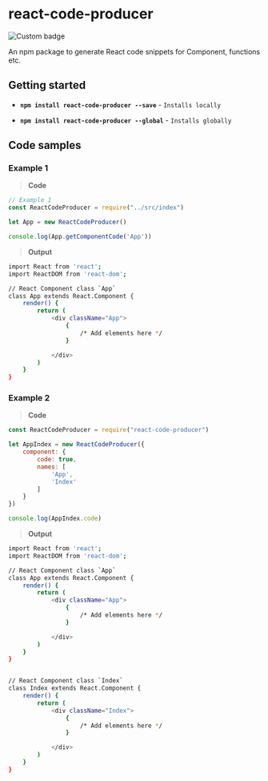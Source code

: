 # react-code-producer

![Custom badge](https://img.shields.io/endpoint?color=green&label=react-code-producer&logo=react&style=plastic&url=https%3A%2F%2Fshields.redsparr0w.com%2F2473%2Fmonday)

An npm package to generate React code snippets for Component, functions etc.


## Getting started

+ **`npm install react-code-producer --save`** - `Installs locally`

+ **`npm install react-code-producer --global`** - `Installs globally`

## Code samples

### Example 1

> **Code**

```javascript
// Example 1
const ReactCodeProducer = require("../src/index")

let App = new ReactCodeProducer()

console.log(App.getComponentCode('App'))
```

> **Output**

```bash
import React from 'react';
import ReactDOM from 'react-dom';

// React Component class `App`
class App extends React.Component {
    render() {
        return (
            <div className="App">
                {
                    /* Add elements here */
                }

            </div>
        )
    }
}
```

### Example 2

> **Code**

```javascript
const ReactCodeProducer = require("react-code-producer")

let AppIndex = new ReactCodeProducer({
    component: {
        code: true,
        names: [
            'App',
            'Index'
        ]
    }
})

console.log(AppIndex.code)
```

> **Output**

```bash
import React from 'react';
import ReactDOM from 'react-dom';

// React Component class `App`
class App extends React.Component {
    render() {
        return (
            <div className="App">
                {
                    /* Add elements here */
                }

            </div>
        )
    }
}


// React Component class `Index`
class Index extends React.Component {
    render() {
        return (
            <div className="Index">
                {
                    /* Add elements here */
                }

            </div>
        )
    }
}
```
